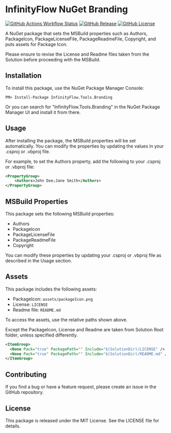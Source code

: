 # InfinityFlow NuGet Branding

[![GitHub Actions Workflow Status](https://img.shields.io/github/actions/workflow/status/InfinityFlowApp/tools-nuget-branding/release.yml)](https://github.com/InfinityFlowApp/tools-nuget-branding/actions?query=branch%3Amain)
[![GitHub Release](https://img.shields.io/github/v/release/InfinityFlowApp/tools-nuget-branding)](https://github.com/InfinityFlowApp/tools-nuget-branding/releases)
[![GitHub License](https://img.shields.io/github/license/InfinityFlowApp/tools-nuget-branding)](https://github.com/InfinityFlowApp/tools-nuget-branding?tab=MIT-1-ov-file)

A NuGet package that sets the MSBuild properties such as Authors,
PackageIcon, PackageLicenseFile, PackageReadmeFile, Copyright,
and puts assets for Package Icon.

Please ensure to revise the License and Readme files taken
from the Solution before proceeding with the MSBuild.

## Installation
To install this package, use the NuGet Package Manager Console:

```shell
PM> Install-Package InfinityFlow.Tools.Branding
```
Or you can search for "InfinityFlow.Tools.Branding" in the NuGet Package Manager UI and install it from there.

## Usage
After installing the package, the MSBuild properties will be set automatically.
You can modify the properties by updating the values in your .csproj or .vbproj file.

For example, to set the Authors property, add the following to your .csproj or .vbproj file:

```xml
<PropertyGroup>
    <Authors>John Doe;Jane Smith</Authors>
</PropertyGroup>
```

## MSBuild Properties
This package sets the following MSBuild properties:

- Authors
- PackageIcon
- PackageLicenseFile
- PackageReadmeFile
- Copyright

You can modify these properties by updating your .csproj or .vbproj file as described in the Usage section.

## Assets
This package includes the following assets:

- PackageIcon: `assets/packageIcon.png`
- License: `LICENSE`
- Readme file: `README.md`

To access the assets, use the relative paths shown above.

Except the PackageIcon, License and Readme are taken from Solution Root folder, unless specified differently.

```xml
<ItemGroup>
  <None Pack="true" PackagePath="" Include="$(SolutionDir)/LICENSE" />
  <None Pack="true" PackagePath="" Include="$(SolutionDir)/README.md" />
</ItemGroup>
```

## Contributing
If you find a bug or have a feature request, please create an issue in the GitHub repository.

## License
This package is released under the MIT License. See the LICENSE file for details.

